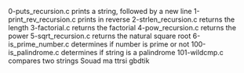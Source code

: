 0-puts_recursion.c prints a string, followed by a new line
1-print_rev_recursion.c prints in reverse
2-strlen_recursion.c returns the length
3-factorial.c returns the factorial
4-pow_recursion.c returns the power
5-sqrt_recursion.c returns the natural square root
6-is_prime_number.c determines if number is prime or not
100-is_palindrome.c determines if string is a palindrome
101-wildcmp.c compares two strings
Souad ma ttrsi gbdtik 
